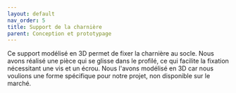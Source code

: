 ```yaml
---
layout: default
nav_order: 5
title: Support de la charnière
parent: Conception et prototypage
---
```


Ce support modélisé en 3D permet de fixer la charnière au socle.
Nous avons réalisé une pièce qui se glisse dans le profilé, ce qui facilite la fixation nécessitant une vis et un écrou. Nous l'avons modélisé en 3D car nous voulions une forme spécifique pour notre projet, non disponible sur le marché.

<script type="module" src="https://ajax.googleapis.com/ajax/libs/model-viewer/3.4.0/model-viewer.min.js"></script>


<model-viewer 
    id="viewer" 
    alt="Support Charnière" 
    src="../shared-assets/models/SUP_CHARNIERE.gltf" 
    poster="../shared-assets/images/SUP_CHARNIERE.png" 
    shadow-intensity="1" 
    camera-controls 
    touch-action="pan-z"
    rotation="90 90 90">
</model-viewer>

<style>
    #viewer
    {
        margin : auto;
        width : 500px;
        height : 500px;
    }
</style>